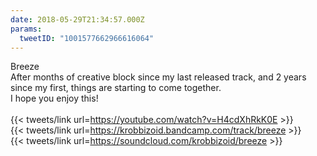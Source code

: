 ```yaml
---
date: 2018-05-29T21:34:57.000Z
params:
  tweetID: "1001577662966616064"
---
```


Breeze\
After months of creative block since my last released track, and 2 years since
my first, things are starting to come together.\
I hope you enjoy this!\
\
{{< tweets/link url=https://youtube.com/watch?v=H4cdXhRkK0E >}}\
{{< tweets/link url=https://krobbizoid.bandcamp.com/track/breeze >}}\
{{< tweets/link url=https://soundcloud.com/krobbizoid/breeze >}}
